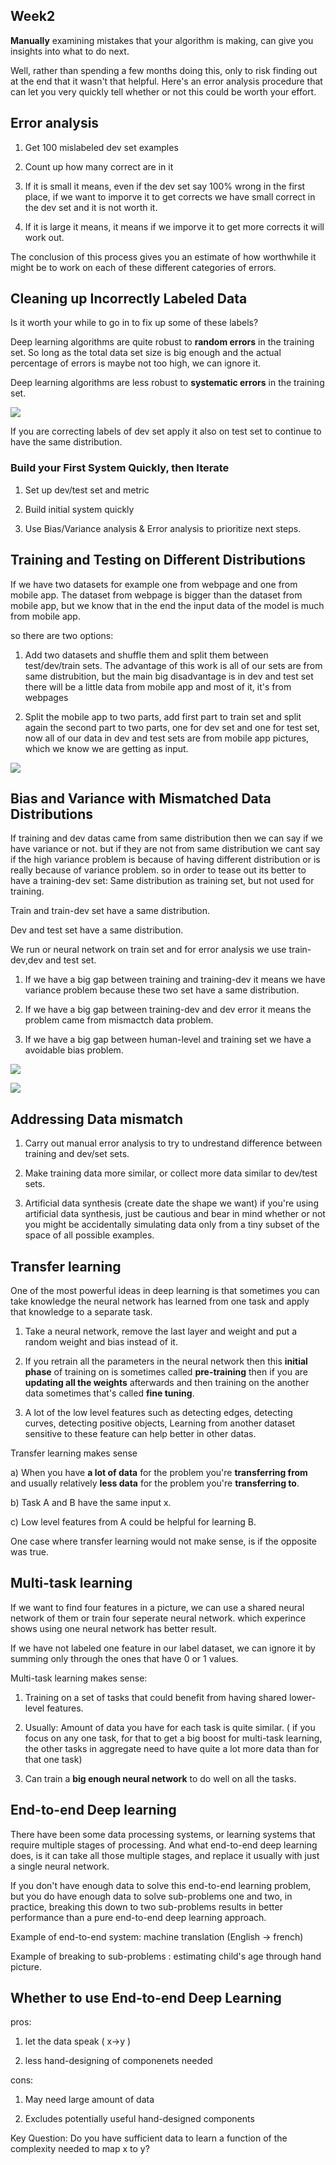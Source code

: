 ## Week2

**Manually** examining mistakes that your algorithm is making, can give you insights into what to do next.

Well, rather than spending a few months doing this, only to risk finding out at the end that it wasn't that helpful. Here's an error analysis procedure that can let you very quickly tell whether or not this could be worth your effort.

## Error analysis

1. Get 100 mislabeled dev set examples

2. Count up how many correct are in it

3. If it is small it means, even if the dev set say 100% wrong in the first place, if we want to imporve it to get corrects we have small correct in the dev set and it is not worth it.

4. If it is large it means, it means if we imporve it to get more corrects it will work out.

The conclusion of this process gives you an estimate of how worthwhile it might be to work on each of these different categories of errors.

## Cleaning up Incorrectly Labeled Data

Is it worth your while to go in to fix up some of these labels?

Deep learning algorithms are quite robust to **random errors** in the training set. So long as the total data set size is big enough and the actual percentage of errors is maybe not too high, we can ignore it.

Deep learning algorithms are less robust to **systematic errors** in the training set.

![](https://github.com/rojinakashefi/Intro-to-Artificial-Intelligence/blob/main/Structuring%20Machine%20Learning%20Projects/pictures/error-analysis.png)

If you are correcting labels of dev set apply it also on test set to continue to have the same distribution.

### Build your First System Quickly, then Iterate

1. Set up dev/test set and metric 

2. Build initial system quickly

3. Use  Bias/Variance analysis & Error analysis to prioritize next steps.

## Training and Testing on Different Distributions

If we have two datasets for example one from webpage and one from mobile app. The dataset from webpage is bigger than the dataset from mobile app, but we know that in the end the input data of the model is much from mobile app.

so there are two options:

1. Add two datasets and shuffle them and split them between test/dev/train sets. The advantage of this work is  all of our sets are from same distrubition, but the main big disadvantage is in dev and test set there will be a little data from mobile app and most of it, it's from webpages

2. Split the mobile app to two parts, add first part to train set and split again the second part to two parts, one for dev set and one for test set, now all of our data in dev and test sets are from mobile app pictures, which we know we are getting as input.

![](https://github.com/rojinakashefi/DeepLearningSpecialization/blob/main/Structuring%20Machine%20Learning%20Projects/pictures/spliting-two-datasets.png)

## Bias and Variance with Mismatched Data Distributions

If training and dev datas came from same distribution then we can say if we have variance or not. but if they are not from same distribution we cant say if the high variance problem is because of having different distribution or is really because of variance problem. so in order to tease out its better to have a training-dev set: Same distribution as training set, but not used for training.

Train and train-dev set have a same distribution.

Dev and test set have a same distribution.

We run or neural network on train set and for error analysis we use train-dev,dev and test set.

1. If we have a big gap between training and training-dev it means we have variance problem because these two set have a same distribution.

2. If we have a big gap between training-dev and dev error it means the problem came from mismactch data problem.

3. If we have a big gap between human-level and training set we have a avoidable bias problem.

![](https://github.com/rojinakashefi/DeepLearningSpecialization/blob/main/Structuring%20Machine%20Learning%20Projects/pictures/train-dev-set.png)

![](https://github.com/rojinakashefi/DeepLearningSpecialization/blob/main/Structuring%20Machine%20Learning%20Projects/pictures/gaps.png)

## Addressing Data mismatch

1. Carry out manual error analysis to try to undrestand difference between training and dev/set sets.

2. Make training data more similar, or collect more data similar to dev/test sets.

3. Artificial data synthesis (create date the shape we want) if you're using artificial data synthesis, just be cautious and bear in mind whether or not you might be accidentally simulating data only from a tiny subset of the space of all possible examples.

## Transfer learning

One of the most powerful ideas in deep learning is that sometimes you can take knowledge the neural network has learned from one task and apply that knowledge to a separate task.

1. Take a neural network, remove the last layer and weight and put a random weight and bias instead of it. 

2. If you retrain all the parameters in the neural network then this **initial phase** of training on is sometimes called **pre-training** then if you are **updating all the weights** afterwards and then training on the another data sometimes that's called **fine tuning**.

3. A lot of the low level features such as detecting edges, detecting curves, detecting positive objects, Learning from another dataset sensitive to these feature can help better in other datas.



Transfer learning makes sense

a)  When you have **a lot of data** for the problem you're **transferring from** and usually relatively **less data** for the problem you're **transferring to**.

b) Task A and B have the same input x.

c)  Low level features from A could be helpful for learning B.

One case where transfer learning would not make sense, is if the opposite was true.

## Multi-task learning

If we want to find four features in a picture, we can use a shared neural network of them or train four seperate neural network. which experince shows using one neural network has better result.

If we have not labeled one feature in our label dataset, we can ignore it by summing only through the ones that have 0 or 1 values.

Multi-task learning makes sense:

1. Training on a set of tasks that could benefit from having shared lower-level features.

2. Usually: Amount of data you have for each task is quite similar. ( if you focus on any one task, for that to get a big boost for multi-task learning, the other tasks in aggregate need to have quite a lot more data than for that one task)

3. Can train a **big enough neural network** to do well on all the tasks.

## End-to-end Deep learning

There have been some data processing systems, or learning systems that require multiple stages of processing. And what end-to-end deep learning does, is it can take all those multiple stages, and replace it usually with just a single neural network.

If you don't have enough data to solve this end-to-end learning problem, but you do have enough data to solve sub-problems one and two, in practice, breaking this down to two sub-problems results in better performance than a pure end-to-end deep learning approach.

Example of end-to-end system: machine translation (English -> french)

Example of breaking to sub-problems : estimating child's age through hand picture.

## Whether to use End-to-end Deep Learning

pros:

1. let the data speak ( x->y )

2. less hand-designing of componenets needed

cons:

1. May need large amount of data

2. Excludes potentially useful hand-designed components

Key Question: Do you have sufficient data to learn a function of the complexity needed to map x to y?
